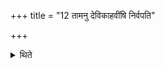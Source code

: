 +++
title = "12 तामनु देविकाहवींषि निर्वपति"

+++

<details><summary>थिते</summary>

तामनु देविकाहवींषि निर्वपति १२
</details>
